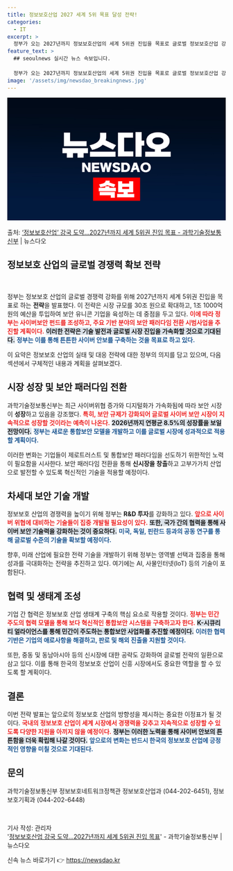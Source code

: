 ```yaml
---
title: 정보보호산업 2027 세계 5위 목표 달성 전략!
categories:
  - IT
excerpt: >
  정부가 오는 2027년까지 정보보호산업의 세계 5위권 진입을 목표로 글로벌 정보보호산업 강국 도약에 박차를 …
feature_text: >
  ## seoulnews 실시간 뉴스 속보입니다.

  정부가 오는 2027년까지 정보보호산업의 세계 5위권 진입을 목표로 글로벌 정보보호산업 강국 도약에 박차를 …
image: '/assets/img/newsdao_breakingnews.jpg'
---
```


![뉴스다오 속보](/assets/img/newsdao_breakingnews.jpg)

<p>출처: <a href="https://newsdao.kr/1809" rel="dofollow">‘정보보호산업’ 강국 도약…2027년까지 세계 5위권 진입 목표 - 과학기술정보통신부</a> | 뉴스다오</p>

<h2 data-ke-size="size26">정보보호 산업의 글로벌 경쟁력 확보 전략</h2>

<p data-ke-size="size16">&nbsp;</p>

정부는 정보보호 산업의 글로벌 경쟁력 강화를 위해 2027년까지 세계 5위권 진입을 목표로 하는 **전략**을 발표했다. 이 전략은 시장 규모를 30조 원으로 확대하고, 1조 1000억 원의 예산을 투입하여 보안 유니콘 기업을 육성하는 데 중점을 두고 있다. <b><span style="color: #ee2323;">이에 따라 정부는 사이버보안 펀드를 조성하고, 주요 기반 분야의 보안 패러다임 전환 시범사업을 추진할 계획이다.</span></b> <b><span style="background-color: #21538527;">이러한 전략은 기술 발전과 글로벌 시장 진입을 가속화할 것으로 기대된다.</span></b> <b><span style="color: #1a5490;">정부는 이를 통해 튼튼한 사이버 안보를 구축하는 것을 목표로 하고 있다.</span></b> 

이 요약은 정보보호 산업의 실태 및 대응 전략에 대한 정부의 의지를 담고 있으며, 다음 섹션에서 구체적인 내용과 계획을 살펴보겠다.

<h2>시장 성장 및 보안 패러다임 전환</h2>

과학기술정보통신부는 최근 사이버위협 증가와 디지털화가 가속화됨에 따라 보안 시장이 **성장**하고 있음을 강조했다. <b><span style="color: #ee2323;">특히, 보안 규제가 강화되어 글로벌 사이버 보안 시장이 지속적으로 성장할 것이라는 예측이 나온다.</span></b> <b><span style="background-color: #21538527;">2026년까지 연평균 8.5%의 성장률을 보일 전망이다.</span></b> <b><span style="color: #1a5490;">정부는 새로운 통합보안 모델을 개발하고 이를 글로벌 시장에 성과적으로 적용할 계획이다.</span></b>

이러한 변화는 기업들이 제로트러스트 및 통합보안 패러다임을 선도하기 위한적인 노력이 필요함을 시사한다. 보안 패러다임 전환을 통해 **신시장을 창출**하고 고부가가치 산업으로 발전할 수 있도록 혁신적인 기술을 적용할 예정이다.

<h2>차세대 보안 기술 개발</h2>

정보보호 산업의 경쟁력을 높이기 위해 정부는 **R&D 투자**를 강화하고 있다. <b><span style="color: #ee2323;">앞으로 사이버 위협에 대비하는 기술들이 집중 개발될 필요성이 있다.</span></b> <b><span style="background-color: #21538527;">또한, 국가 간의 협력을 통해 사이버 보안 기술력을 강화하는 것이 중요하다.</span></b> <b><span style="color: #1a5490;">미국, 독일, 핀란드 등과의 공동 연구를 통해 글로벌 수준의 기술을 확보할 예정이다.</span></b>

향후, 미래 산업에 필요한 전략 기술을 개발하기 위해 정부는 영역별 선택과 집중을 통해 성과를 극대화하는 전략을 추진하고 있다. 여기에는 AI, 사물인터넷(IoT) 등의 기술이 포함된다.

<h2>협력 및 생태계 조성</h2>

기업 간 협력은 정보보호 산업 생태계 구축의 핵심 요소로 작용할 것이다. <b><span style="color: #ee2323;">정부는 민간 주도의 협력 모델을 통해 보다 혁신적인 통합보안 시스템을 구축하고자 한다.</span></b> <b><span style="background-color: #21538527;">K-시큐리티 얼라이언스를 통해 민간이 주도하는 통합보안 사업화를 추진할 예정이다.</span></b> <b><span style="color: #1a5490;">이러한 협력 기반은 기업의 애로사항을 해결하고, 판로 및 해외 진출을 지원할 것이다.</span></b>

또한, 중동 및 동남아시아 등의 신시장에 대한 공략도 강화하여 글로벌 전략의 일환으로 삼고 있다. 이를 통해 한국의 정보보호 산업이 신흥 시장에서도 중요한 역할을 할 수 있도록 할 계획이다.

<h2>결론</h2>

이번 전략 발표는 앞으로의 정보보호 산업의 방향성을 제시하는 중요한 이정표가 될 것이다. <b><span style="color: #ee2323;">국내의 정보보호 산업이 세계 시장에서 경쟁력을 갖추고 지속적으로 성장할 수 있도록 다양한 지원을 아끼지 않을 예정이다.</span></b> <b><span style="background-color: #21538527;">정부는 이러한 노력을 통해 사이버 안보의 튼튼함을 더욱 확립해 나갈 것이다.</span></b> <b><span style="color: #1a5490;">앞으로의 변화는 반드시 한국의 정보보호 산업에 긍정적인 영향을 미칠 것으로 기대된다.</span></b>

<h2>문의</h2>

<p data-ke-size="size16">과학기술정보통신부 정보보호네트워크정책관 정보보호산업과 (044-202-6451), 정보보호기획과 (044-202-6448)</p>

<p data-ke-size="size16">&nbsp;</p>

기사 작성: 관리자  
'<a href="https://newsdao.kr/1809">정보보호산업 강국 도약…2027년까지 세계 5위권 진입 목표</a>' - 과학기술정보통신부 | 뉴스다오  
 

신속 뉴스 바로가기 👉 <a href="https://newsdao.kr" rel="dofollow">https://newsdao.kr</a>


